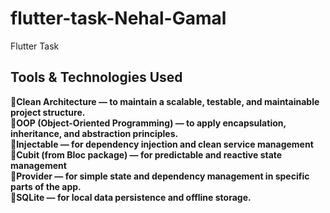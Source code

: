 # flutter-task-Nehal-Gamal

Flutter Task

## Tools & Technologies Used

**🧩Clean Architecture — to maintain a scalable, testable, and maintainable project structure.**<br>
**🧩OOP (Object-Oriented Programming) — to apply encapsulation, inheritance, and abstraction principles.**<br>
**🧩Injectable — for dependency injection and clean service management**<br>
**🧩Cubit (from Bloc package) — for predictable and reactive state management**<br>
**🧩Provider — for simple state and dependency management in specific parts of the app.**<br>
**🧩SQLite — for local data persistence and offline storage.**

